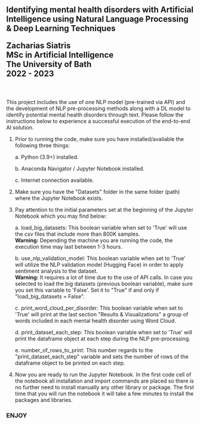 <h2>Identifying mental health disorders with Artificial Intelligence using Natural Language Processing & Deep Learning Techniques

Zacharias Siatris <br>
MSc in Artificial Intelligence <br>
The University of Bath <br>2022 - 2023</h2>

<br><br>
This project includes the use of one NLP model (pre-trained via API) and the development of NLP pre-processing methods along with a DL model to identify potential mental health disorders through text. Please follow the instructions below to experience a successful execution of the end-to-end AI solution.

1. Prior to running the code, make sure you have installed/available the following three things:

   a. Python (3.9+) installed.
   
   b. Anaconda Navigator / Jupyter Notebook installed.
   
   c. Internet connection available.
   
2. Make sure you have the "Datasets" folder in the same folder (path) where the Jupyter Notebook exists. 
3. Pay attention to the initial parameters set at the beginning of the Jupyter Notebook which you may find below: 

   a. load_big_datasets: This boolean variable when set to 'True' will use the csv files that include more than 800K samples.
      <br>**Warning:** Depending the machine you are running the code, the execution time may last between 1-3 hours.
      
   b. use_nlp_validation_model: This boolean variable when set to 'True' will utilize the NLP validation model (Hugging Face) in order to apply sentiment analysis to         the dataset.
      <br>**Warning:** It requires a lot of time due to the use of API calls. In case you selected to load the big datasets (previous boolean variable), make sure you       set this variable to 'False'. Set it to "True" if and only if "load_big_datasets = False".

   c. print_word_cloud_per_disorder: This boolean variable when set to 'True' will print at the last section "Results & Visualizations" a group of words included in         each mental health disorder using Word Cloud.

   d. print_dataset_each_step: This boolean variable when set to 'True' will print the dataframe object at each step during the NLP pre-processing.

   e. number_of_rows_to_print: This number regards to the "print_dataset_each_step" variable and sets the number of rows of the dataframe object to be printed on each       step.

4. Now you are ready to run the Jupyter Notebook. In the first code cell of the notebook all installation and import commands are placed so there is no further need to install manually any other library or package. The first time that you will run the notebook it will take a few minutes to install the packages and libraries.


<h3> ENJOY </h3>
